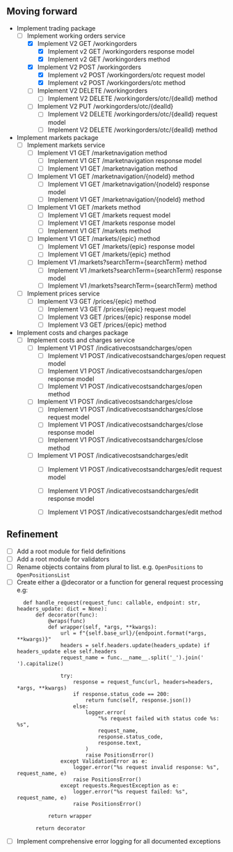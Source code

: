 ## Moving forward
- Implement trading package    
  - [ ] Implement working orders service
    - [x] Implement V2 GET /workingorders
      - [x] Implement v2 GET /workingorders response model
      - [x] Implement v2 GET /workingorders method
    - [x] Implement V2 POST /workingorders
      - [x] Implement v2 POST /workingorders/otc request model
      - [x] Implement v2 POST /workingorders/otc method
    - [ ] Implement V2 DELETE /workingorders
      - [ ] Implement V2 DELETE /workingorders/otc/{dealId} method
    - [ ] Implement V2 PUT /workingorders/otc/{dealId}
      - [ ] Implement V2 DELETE /workingorders/otc/{dealId} request model
      - [ ] Implement V2 DELETE /workingorders/otc/{dealId} method

- Implement markets package
  - [ ] Implement markets service
    - [ ] Implement V1 GET /marketnavigation method
      - [ ] Implement V1 GET /marketnavigation response model
      - [ ] Implement V1 GET /marketnavigation method
    - [ ] Implement V1 GET /marketnavigation/{nodeId} method
      - [ ] Implement V1 GET /marketnavigation/{nodeId} response model
      - [ ] Implement V1 GET /marketnavigation/{nodeId} method 
    - [ ] Implement V1 GET /markets method
      - [ ] Implement V1 GET /markets request model
      - [ ] Implement V1 GET /markets response model
      - [ ] Implement V1 GET /markets method
    - [ ] Implement V1 GET /markets/{epic} method
      - [ ] Implement V1 GET /markets/{epic} response model
      - [ ] Implement V1 GET /markets/{epic} method
    - [ ] Implement V1 /markets?searchTerm={searchTerm} method
      - [ ] Implement V1 /markets?searchTerm={searchTerm} response model
      - [ ] Implement V1 /markets?searchTerm={searchTerm} method
  - [ ] Implement prices service
    - [ ] Implement V3 GET /prices/{epic} method
      - [ ] Implement V3 GET /prices/{epic} request model
      - [ ] Implement V3 GET /prices/{epic} response model
      - [ ] Implement V3 GET /prices/{epic} method

- Implement costs and charges package
  - [ ] Implement costs and charges service
    - [ ] Implement V1 POST /indicativecostsandcharges/open
      - [ ] Implement V1 POST /indicativecostsandcharges/open request model
      - [ ] Implement V1 POST /indicativecostsandcharges/open response model
      - [ ] Implement V1 POST /indicativecostsandcharges/open method
    - [ ] Implement V1 POST /indicativecostsandcharges/close
      - [ ] Implement V1 POST /indicativecostsandcharges/close request model
      - [ ] Implement V1 POST /indicativecostsandcharges/close response model
      - [ ] Implement V1 POST /indicativecostsandcharges/close method
    - [ ] Implement V1 POST /indicativecostsandcharges/edit
      - [ ] Implement V1 POST /indicativecostsandcharges/edit request model
      - [ ] Implement V1 POST /indicativecostsandcharges/edit response model
      - [ ] Implement V1 POST /indicativecostsandcharges/edit method


## Refinement
- [ ] Add a root module for field definitions
- [ ] Add a root module for validators
- [ ] Rename objects contains from plural to list. e.g. `OpenPositions` to `OpenPositionsList`
- [ ] Create either a @decorator or a function for general request processing e.g:
  ```
    def handle_request(request_func: callable, endpoint: str, headers_update: dict = None):
        def decorator(func):
            @wraps(func)
            def wrapper(self, *args, **kwargs):
                url = f"{self.base_url}/{endpoint.format(*args, **kwargs)}"
                headers = self.headers.update(headers_update) if headers_update else self.headers
                request_name = func.__name__.split('_').join(' ').capitalize()

                try:
                    response = request_func(url, headers=headers, *args, **kwargs)
                    if response.status_code == 200:
                        return func(self, response.json())
                    else:
                        logger.error(
                            "%s request failed with status code %s: %s",
                            request_name,
                            response.status_code,
                            response.text,
                        )
                        raise PositionsError()
                except ValidationError as e:
                    logger.error("%s request invalid response: %s", request_name, e)
                    raise PositionsError()
                except requests.RequestException as e:
                    logger.error("%s request failed: %s", request_name, e)
                    raise PositionsError()

            return wrapper

        return decorator
  ```
- [ ] Implement comprehensive error logging for all documented exceptions